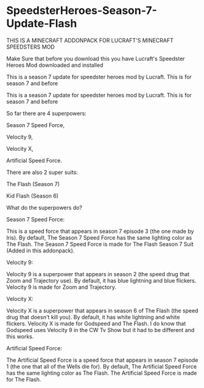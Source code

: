 # SpeedsterHeroes-Season-7-Update-Flash
THIS IS A MINECRAFT ADDONPACK FOR LUCRAFT'S MINECRAFT SPEEDSTERS MOD

Make Sure that before you download this you have Lucraft's Speedster Heroes Mod downloaded and installed

This is a season 7 update for speedster heroes mod by Lucraft. This is for season 7 and before

This is a season 7 update for speedster heroes mod by Lucraft. This is for season 7 and before


So far there are 4 superpowers:

Season 7 Speed Force,

Velocity 9,

Velocity X,

Artificial Speed Force.

 

There are also 2 super suits:

The Flash (Season 7)

Kid Flash (Season 6)

 

What do the superpowers do?

Season 7 Speed Force:

This is a speed force that appears in season 7 episode 3 (the one made by Iris). By default, The Season 7 Speed Force has the same lighting color as The Flash. The Season 7 Speed Force is made for The Flash Season 7 Suit (Added in this addonpack). 

 

Velocity 9:

Velocity 9 is a superpower that appears in season 2 (the speed drug that Zoom and Trajectory use). By default, it has blue lightning and blue flickers. Velocity 9 is made for Zoom and Trajectory.

 

Velocity X:

Velocity X is a superpower that appears in season 6 of The Flash (the speed drug that doesn't kill you). By default, it has white lightning and white flickers. Velocity X is made for Godspeed and The Flash. I do know that Godspeed uses Velocity 9 in the CW Tv Show but it had to be different and this works.

 

Artificial Speed Force:

The Artificial Speed Force is a speed force that appears in season 7 episode 1 (the one that all of the Wells die for). By default, The Artificial Speed Force has the same lighting color as The Flash. The Artificial Speed Force is made for The Flash.
